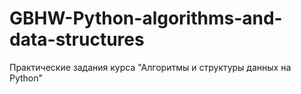 # GBHW-Python-algorithms-and-data-structures
Практические задания курса  "Алгоритмы и структуры данных на Python"
